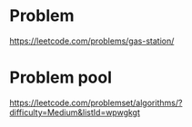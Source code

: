 # Problem
https://leetcode.com/problems/gas-station/

# Problem pool
https://leetcode.com/problemset/algorithms/?difficulty=Medium&listId=wpwgkgt